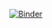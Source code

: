 [![Binder](http://mybinder.org/badge.svg)](http://beta.mybinder.org/v2/gh/nozma/wci_tech_night_2/master?urlpath=rstudio)

